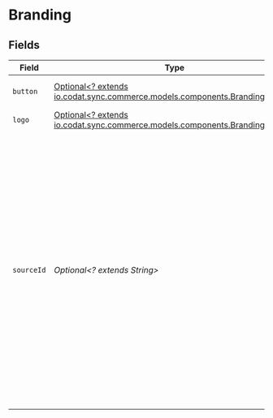 # Branding


## Fields

| Field                                                                                                                                                                                                                                                                                                   | Type                                                                                                                                                                                                                                                                                                    | Required                                                                                                                                                                                                                                                                                                | Description                                                                                                                                                                                                                                                                                             | Example                                                                                                                                                                                                                                                                                                 |
| ------------------------------------------------------------------------------------------------------------------------------------------------------------------------------------------------------------------------------------------------------------------------------------------------------- | ------------------------------------------------------------------------------------------------------------------------------------------------------------------------------------------------------------------------------------------------------------------------------------------------------- | ------------------------------------------------------------------------------------------------------------------------------------------------------------------------------------------------------------------------------------------------------------------------------------------------------- | ------------------------------------------------------------------------------------------------------------------------------------------------------------------------------------------------------------------------------------------------------------------------------------------------------- | ------------------------------------------------------------------------------------------------------------------------------------------------------------------------------------------------------------------------------------------------------------------------------------------------------- |
| `button`                                                                                                                                                                                                                                                                                                | [Optional<? extends io.codat.sync.commerce.models.components.BrandingButton>](../../models/components/BrandingButton.md)                                                                                                                                                                                | :heavy_minus_sign:                                                                                                                                                                                                                                                                                      | Button branding references.                                                                                                                                                                                                                                                                             |                                                                                                                                                                                                                                                                                                         |
| `logo`                                                                                                                                                                                                                                                                                                  | [Optional<? extends io.codat.sync.commerce.models.components.BrandingLogo>](../../models/components/BrandingLogo.md)                                                                                                                                                                                    | :heavy_minus_sign:                                                                                                                                                                                                                                                                                      | Logo branding references.                                                                                                                                                                                                                                                                               |                                                                                                                                                                                                                                                                                                         |
| `sourceId`                                                                                                                                                                                                                                                                                              | *Optional<? extends String>*                                                                                                                                                                                                                                                                            | :heavy_minus_sign:                                                                                                                                                                                                                                                                                      | A source-specific ID used to distinguish between different sources originating from the same data connection. In general, a data connection is a single data source. However, for TrueLayer, `sourceId` is associated with a specific bank and has a many-to-one relationship with the `integrationId`. | 35b92968-9851-4095-ad60-395c95cbcba4                                                                                                                                                                                                                                                                    |